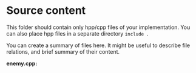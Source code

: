 # Source content
This folder should contain only hpp/cpp files of your implementation. 
You can also place hpp files in a separate directory `include `.

You can create a summary of files here. It might be useful to describe 
file relations, and brief summary of their content.

**enemy.cpp:**

